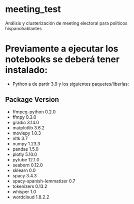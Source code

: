 # meeting_test
Análisis y clusterización de meeting electoral para políticos hispanohablantes
</br>

# Previamente a ejecutar los notebooks se deberá tener instalado:

- Python a de partir 3.9 y los siguientes paquetes/liberías:


## Package                      Version
- ffmpeg-python                0.2.0
- ffmpy                        0.3.0
- gradio                       3.14.0
- matplotlib                   3.6.2
- moviepy                      1.0.3
- nltk                         3.7
- numpy                        1.23.3
- pandas                       1.5.0
- plotly                       5.10.0
- pytube                       12.1.0
- seaborn                      0.12.0
- sklearn                      0.0
- spacy                        3.4.3
- spacy-spanish-lemmatizer     0.7
- tokenizers                   0.13.2
- whisper                      1.0
- wordcloud                    1.8.2.2
